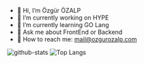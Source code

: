 - 👋  Hi, I’m Özgür ÖZALP
- 🔭  I’m currently working on HYPE
- 🌱  I’m currently learning GO Lang
- 💬  Ask me about FrontEnd or Backend
- 🤙  How to reach me: [mail@ozgurozalp.com](mailto:mail@ozgurozalp.com?subject=GitHub)


![github-stats](https://github-readme-stats.vercel.app/api?username=ozgurozalp&count_private=true&show_icons=true&theme=algolia)
![Top Langs](https://github-readme-stats.vercel.app/api/top-langs/?username=ozgurozalp&theme=algolia&layout=compact)

